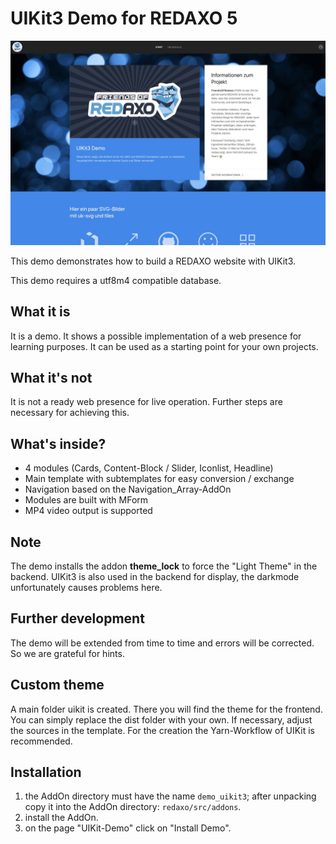 # UIKit3 Demo for REDAXO 5

![Screenshot](https://github.com/FriendsOfREDAXO/demo_uikit3/blob/assets/screen.jpg?raw=true)

This demo demonstrates how to build a REDAXO website with UIKit3. 

This demo requires a utf8m4 compatible database. 

## What it is

It is a demo. It shows a possible implementation of a web presence for learning purposes. It can be used as a starting point for your own projects. 

## What it's not

It is not a ready web presence for live operation. Further steps are necessary for achieving this.  

## What's inside? 

- 4 modules (Cards, Content-Block / Slider, Iconlist, Headline) 
- Main template with subtemplates for easy conversion / exchange
- Navigation based on the Navigation_Array-AddOn
- Modules are built with MForm
- MP4 video output is supported

## Note

The demo installs the addon **theme_lock** to force the "Light Theme" in the backend. UIKit3 is also used in the backend for display, the darkmode unfortunately causes problems here.  

## Further development

The demo will be extended from time to time and errors will be corrected. So we are grateful for hints.

## Custom theme

A main folder uikit is created. There you will find the theme for the frontend. 
You can simply replace the dist folder with your own. 
If necessary, adjust the sources in the template. 
For the creation the Yarn-Workflow of UIKit is recommended. 

## Installation

1. the AddOn directory must have the name `demo_uikit3`; after unpacking copy it into the AddOn directory: `redaxo/src/addons`.
2. install the AddOn.
3. on the page "UIKit-Demo" click on "Install Demo".
